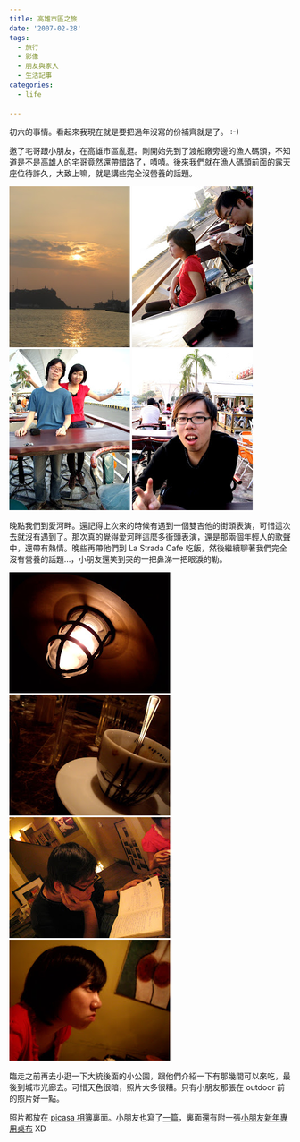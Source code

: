 ```yaml
---
title: 高雄市區之旅
date: '2007-02-28'
tags:
  - 旅行
  - 影像
  - 朋友與家人
  - 生活記事
categories:
  - life

---
```

初六的事情。看起來我現在就是要把過年沒寫的份補齊就是了。 :-)  
  
邀了宅哥跟小朋友，在高雄市區亂逛。剛開始先到了渡船廠旁邊的漁人碼頭，不知道是不是高雄人的宅哥竟然還帶錯路了，嘖嘖。後來我們就在漁人碼頭前面的露天座位待許久，大致上嘛，就是講些完全沒營養的話題。  
  
[![](images/0.jpg)](http://picasaweb.google.com/yurenju/jsCBRC/photo#5034771350028009954) [![](images/1.jpg)](http://picasaweb.google.com/yurenju/jsCBRC/photo#5034771285603500466) [![](images/2.JPG)](http://picasaweb.google.com/yurenju/jsCBRC/photo#5036453618045534114) [![](images/3.jpg)](http://picasaweb.google.com/yurenju/jsCBRC/photo#5034771332848140754)  
  
晚點我們到愛河畔。還記得上次來的時候有遇到一個雙吉他的街頭表演，可惜這次去就沒有遇到了。那次真的覺得愛河畔這麼多街頭表演，還是那兩個年輕人的歌聲中，還帶有熱情。晚些再帶他們到 La Strada Cafe 吃飯，然後繼續聊著我們完全沒有營養的話題…，小朋友還笑到哭的一把鼻涕一把眼淚的勒。  
  
[![](images/4.JPG)](http://picasaweb.google.com/yurenju/jsCBRC/photo#5036453600865664914) [![](images/5.JPG)](http://picasaweb.google.com/yurenju/jsCBRC/photo#5036453566505926514) [![](images/6.jpg)](http://picasaweb.google.com/yurenju/jsCBRC/photo#5034771672150557330) [![](images/7.JPG)](http://picasaweb.google.com/yurenju/jsCBRC/photo#5036453583685795714)  
  
臨走之前再去小逛一下大統後面的小公園，跟他們介紹一下有那幾間可以來吃，最後到城市光廊去。可惜天色很暗，照片大多很糟。只有小朋友那張在 outdoor 前的照片好一點。  
  
照片都放在 [picasa 相簿](http://picasaweb.google.com/yurenju/jsCBRC)裏面。小朋友也寫了[一篇](http://chialin0323.blogspot.com/2007/02/la-strada-cafe.html)，裏面還有附一張[小朋友新年專用桌布](http://bp0.blogger.com/_phIu8YZg-bY/ReFHIB6pClI/AAAAAAAAAhU/RK3lD01v1Cc/s1600-h/chialin_wallpaper.jpg) XD